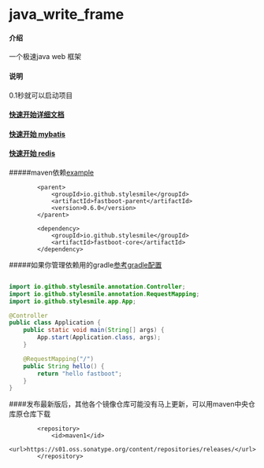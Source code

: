 # java_write_frame

#### 介绍

一个极速java web 框架

#### 说明

0.1秒就可以启动项目

####  

#### [快速开始详细文档](./doc/1.fastboot-start.md)
#### [快速开始 mybatis](./doc/db/1.fastboot-mybatis.md)
#### [快速开始 redis](./doc/db/2.fastboot-redis.md)

#####maven依赖[example](fastboot-example/fastboot-web-example)
```maven
        <parent>
            <groupId>io.github.stylesmile</groupId>
            <artifactId>fastboot-parent</artifactId>
            <version>0.6.0</version>
        </parent>
```
```maven
        <dependency>
            <groupId>io.github.stylesmile</groupId>
            <artifactId>fastboot-core</artifactId>
        </dependency>
```
#####如果你管理依赖用的gradle[参考gradle配置](doc/1.fastboot-start-gradle.md)

```java

import io.github.stylesmile.annotation.Controller;
import io.github.stylesmile.annotation.RequestMapping;
import io.github.stylesmile.app.App;

@Controller
public class Application {
    public static void main(String[] args) {
        App.start(Application.class, args);
    }

    @RequestMapping("/")
    public String hello() {
        return "hello fastboot";
    }
}
```
####发布最新版后，其他各个镜像仓库可能没有马上更新，可以用maven中央仓库原仓库下载
```maven
        <repository>
            <id>maven1</id>
            <url>https://s01.oss.sonatype.org/content/repositories/releases/</url>
        </repository>
```

